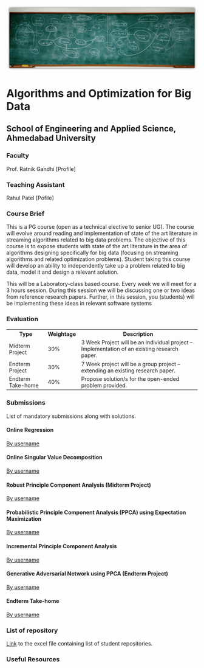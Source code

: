![ConceptMap](./images/cover2.jpg)

# Algorithms and Optimization for Big Data
## School of Engineering and Applied Science, Ahmedabad University

### Faculty
Prof. Ratnik Gandhi [Profile]
### Teaching Assistant
Rahul Patel [Pofile]
### Course Brief
This is a PG course (open as a technical elective to senior UG). The course will evolve around reading and implementation of state of the art literature in streaming algorithms related to big data problems. The objective of this course is to expose students with state of the art literature in the area of algorithms designing specifically for big data (focusing on streaming algorithms and related optimization problems). Student taking this course will develop an ability to independently take up a problem related to big data, model it and design a relevant solution.

This will be a Laboratory-class based course. Every week we will meet for a 3 hours session. During this session we will be discussing one or two ideas from reference research papers. Further, in this session, you (students) will be implementing these ideas in relevant software systems

### Evaluation
<table>
  <th>Type</th>
  <th>Weightage</th>
  <th>Description</th>
  
  <tr>
  <td>Midterm Project</td>
  <td>30%</td>
  <td>3 Week Project will be an individual project – Implementation of an existing research paper.</td>
  </tr>
  
  <tr>  
  <td>Endterm Project</td>
  <td>30%</td>
  <td>7 Week project will be a group project – extending an existing research paper.</td>
  </tr>
  
  <tr>  
  <td>Endterm Take-home</td>
  <td>40%</td>
  <td>Propose solution/s for the open-ended problem provided.</td>
  </tr>
</table>

### Submissions
List of mandatory submissions along with solutions.
#### Online Regression
[By username](https://www.google.com)

#### Online Singular Value Decomposition
[By username](https://www.google.com)

#### Robust Principle Component Analysis (Midterm Project)
[By username](https://www.google.com)

#### Probabilistic Principle Component Analysis (PPCA) using Expectation Maximization
[By username](https://www.google.com)

#### Incremental Principle Component Analysis
[By username](https://www.google.com)

#### Generative Adversarial Network using PPCA (Endterm Project)
[By username](https://www.google.com)

#### Endterm Take-home
[By username](https://www.google.com)

### List of repository
[Link](https://www.google.com) to the excel file containing list of student repositories.

### Useful Resources
